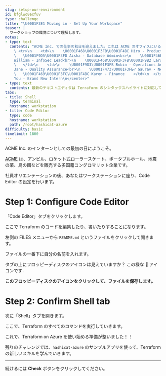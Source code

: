 ```yaml
---
slug: setup-our-environment
id: bfglwo8exfuv
type: challenge
title: "\U0001F3E1 Moving in - Set Up Your Workspace"
teaser: |
  ワークショップの環境について理解します。
notes:
- type: text
  contents: "ACME Inc. での仕事の初日を迎えました。これは ACME のオフィスにいる同僚たちです。:\n<center><table cellpadding=20>\n
    \ <tr>\n    <td>\n    \U0001F468\U0001F3FB‍\U0001F4BC Hiro - Product Manager<br>\n
    \   \U0001F9D5\U0001F3FD Aisha - Database Admin<br>\n    \U0001F46E\U0001F3FF‍♂️
    William - InfoSec Lead<br>\n    \U0001F468\U0001F3FB‍\U0001F9B2 Lars - Lead Developer<br>\n
    \   </td>\n    <td>\n    \U0001F9D3\U0001F3FB Robin - Operations Admin<br>\n    \U0001F469‍\U0001F3A4
    Jane - Quality Assurance<br>\n    \U0001F473\U0001F3FE‍♂️ Gaurav - Network Admin<br>\n
    \   \U0001F469\U0001F3FC‍\U0001F4BC Karen - Finance    </td>\n  </tr>\n</table></center>\n\n<center>\U0001F913
    You - Brand New Intern\n</center>"
- type: text
  contents: 最新のテキストエディタは Terraform のシンタックスハイライトに対応しています。
tabs:
- title: Shell
  type: terminal
  hostname: workstation
- title: Code Editor
  type: code
  hostname: workstation
  path: /root/hashicat-azure
difficulty: basic
timelimit: 1800
---
```

ACME Inc. のインターンとしての最初の日にようこそ。

[ACME](https://www.youtube.com/watch?v=9m7evoFF83c) は、アンビル、ロケット式ローラースケート、ポータブルホール、地震の薬、鳥の餌などを販売する多国籍コングロマリット企業です。

社員オリエンテーションの後、あなたはワークステーションに座り、Code Editor の設定を行います。

Step 1: Configure Code Editor
=============================

「Code Editor」タブをクリックします。

ここで Terraform のコードを編集したり、書いたりすることになります。

左側の FILES メニューから `README.md` というファイルをクリックして開きます。

ファイルの一番下に自分の名前を入れます。

タブの上にフロッピーディスクのアイコンは見えていますか？ この様な 💾 アイコンです.

**このフロッピーディスクのアイコンをクリックして、ファイルを保存します。**

Step 2: Confirm Shell tab
=============================

次に「Shell」タブを開きます。

ここで、Terraform のすべてのコマンドを実行していきます。

これで、Terraform on Azure を使い始める準備が整いました！！

残りのチャレンジでは、`hashicat-azure` のサンプルアプリを使って、Terraform の新しいスキルを学んでいきます。

---

続けるには **Check** ボタンをクリックしてください。